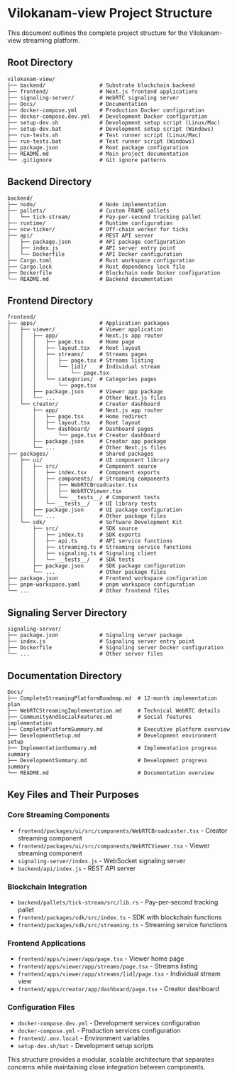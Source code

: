 # Vilokanam-view Project Structure

This document outlines the complete project structure for the Vilokanam-view streaming platform.

## Root Directory

```
vilokanam-view/
├── backend/                 # Substrate blockchain backend
├── frontend/                # Next.js frontend applications
├── signaling-server/        # WebRTC signaling server
├── Docs/                    # Documentation
├── docker-compose.yml       # Production Docker configuration
├── docker-compose.dev.yml   # Development Docker configuration
├── setup-dev.sh             # Development setup script (Linux/Mac)
├── setup-dev.bat            # Development setup script (Windows)
├── run-tests.sh             # Test runner script (Linux/Mac)
├── run-tests.bat            # Test runner script (Windows)
├── package.json             # Root package configuration
├── README.md                # Main project documentation
└── .gitignore               # Git ignore patterns
```

## Backend Directory

```
backend/
├── node/                    # Node implementation
├── pallets/                 # Custom FRAME pallets
│   └── tick-stream/         # Pay-per-second tracking pallet
├── runtime/                 # Runtime configuration
├── ocw-ticker/              # Off-chain worker for ticks
├── api/                     # REST API server
│   ├── package.json         # API package configuration
│   ├── index.js             # API server entry point
│   └── Dockerfile           # API Docker configuration
├── Cargo.toml               # Rust workspace configuration
├── Cargo.lock               # Rust dependency lock file
├── Dockerfile               # Blockchain node Docker configuration
└── README.md                # Backend documentation
```

## Frontend Directory

```
frontend/
├── apps/                    # Application packages
│   ├── viewer/              # Viewer application
│   │   ├── app/             # Next.js app router
│   │   │   ├── page.tsx     # Home page
│   │   │   ├── layout.tsx   # Root layout
│   │   │   ├── streams/     # Streams pages
│   │   │   │   ├── page.tsx # Streams listing
│   │   │   │   └── [id]/    # Individual stream
│   │   │   │       └── page.tsx
│   │   │   └── categories/  # Categories pages
│   │   │       └── page.tsx
│   │   ├── package.json     # Viewer app package
│   │   └── ...              # Other Next.js files
│   └── creator/             # Creator dashboard
│       ├── app/             # Next.js app router
│       │   ├── page.tsx     # Home redirect
│       │   ├── layout.tsx   # Root layout
│       │   └── dashboard/   # Dashboard pages
│       │       └── page.tsx # Creator dashboard
│       ├── package.json     # Creator app package
│       └── ...              # Other Next.js files
├── packages/                # Shared packages
│   ├── ui/                  # UI component library
│   │   ├── src/             # Component source
│   │   │   ├── index.tsx    # Component exports
│   │   │   ├── components/  # Streaming components
│   │   │   │   ├── WebRTCBroadcaster.tsx
│   │   │   │   ├── WebRTCViewer.tsx
│   │   │   │   └── __tests__/ # Component tests
│   │   │   └── __tests__/   # UI library tests
│   │   ├── package.json     # UI package configuration
│   │   └── ...              # Other package files
│   └── sdk/                 # Software Development Kit
│       ├── src/             # SDK source
│       │   ├── index.ts     # SDK exports
│       │   ├── api.ts       # API service functions
│       │   ├── streaming.ts # Streaming service functions
│       │   ├── signaling.ts # Signaling client
│       │   └── __tests__/   # SDK tests
│       ├── package.json     # SDK package configuration
│       └── ...              # Other package files
├── package.json             # Frontend workspace configuration
├── pnpm-workspace.yaml      # pnpm workspace configuration
└── ...                      # Other frontend files
```

## Signaling Server Directory

```
signaling-server/
├── package.json             # Signaling server package
├── index.js                 # Signaling server entry point
├── Dockerfile               # Signaling server Docker configuration
└── ...                      # Other server files
```

## Documentation Directory

```
Docs/
├── CompleteStreamingPlatformRoadmap.md  # 12-month implementation plan
├── WebRTCStreamingImplementation.md     # Technical WebRTC details
├── CommunityAndSocialFeatures.md        # Social features implementation
├── CompletePlatformSummary.md           # Executive platform overview
├── DevelopmentSetup.md                  # Development environment setup
├── ImplementationSummary.md             # Implementation progress summary
├── DevelopmentSummary.md                # Development progress summary
└── README.md                            # Documentation overview
```

## Key Files and Their Purposes

### Core Streaming Components
- `frontend/packages/ui/src/components/WebRTCBroadcaster.tsx` - Creator streaming component
- `frontend/packages/ui/src/components/WebRTCViewer.tsx` - Viewer streaming component
- `signaling-server/index.js` - WebSocket signaling server
- `backend/api/index.js` - REST API server

### Blockchain Integration
- `backend/pallets/tick-stream/src/lib.rs` - Pay-per-second tracking pallet
- `frontend/packages/sdk/src/index.ts` - SDK with blockchain functions
- `frontend/packages/sdk/src/streaming.ts` - Streaming service functions

### Frontend Applications
- `frontend/apps/viewer/app/page.tsx` - Viewer home page
- `frontend/apps/viewer/app/streams/page.tsx` - Streams listing
- `frontend/apps/viewer/app/streams/[id]/page.tsx` - Individual stream view
- `frontend/apps/creator/app/dashboard/page.tsx` - Creator dashboard

### Configuration Files
- `docker-compose.dev.yml` - Development services configuration
- `docker-compose.yml` - Production services configuration
- `frontend/.env.local` - Environment variables
- `setup-dev.sh/bat` - Development setup scripts

This structure provides a modular, scalable architecture that separates concerns while maintaining close integration between components.